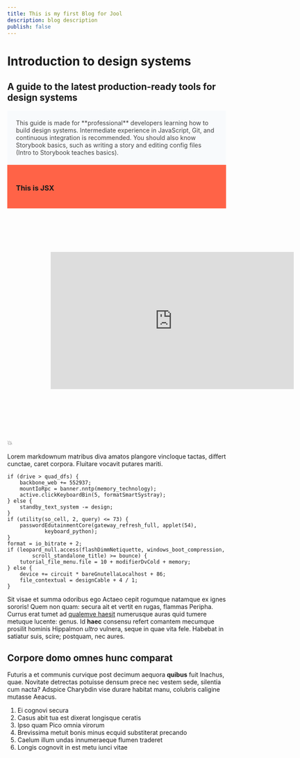 ```yaml
---
title: This is my first Blog for Jool
description: blog description
publish: false
---
```




# Introduction to design systems

## A guide to the latest production-ready tools for design systems

<div style="color: rgb(68,68,68); background: rgb(248,250,252); border-radius: 4px; padding: 20px;">
    This guide is made for **professional** developers learning how to build design systems. Intermediate experience in JavaScript, Git, and continuous integration is recommended. You should also know Storybook basics, such as writing a story and editing config files (Intro to Storybook teaches basics).
</div>


<div style="padding: 20px; background-color: tomato">
    <h3>This is JSX</h3>
</div>

<iframe width="560" height="315" style="margin: 100px;" src="https://www.youtube.com/embed/CaqxXMWfadI" frameborder="0" allow="accelerometer; autoplay; encrypted-media; gyroscope; picture-in-picture" allowfullscreen></iframe>

💥

Lorem markdownum matribus diva amatos plangore vincloque tactas, differt
cunctae, caret corpora. Fluitare vocavit putares mariti.

    if (drive > quad_dfs) {
        backbone_web += 552937;
        mountIoRpc = banner.nntp(memory_technology);
        active.clickKeyboardBin(5, formatSmartSystray);
    } else {
        standby_text_system -= design;
    }
    if (utility(so_cell, 2, query) <= 73) {
        passwordEdutainmentCore(gateway_refresh_full, applet(54),
                keyboard_python);
    }
    format = io_bitrate + 2;
    if (leopard_null.access(flashDimmNetiquette, windows_boot_compression,
            scroll_standalone_title) >= bounce) {
        tutorial_file_menu.file = 10 + modifierDvCold + memory;
    } else {
        device += circuit * bareGnutellaLocalhost + 86;
        file_contextual = designCable + 4 / 1;
    }

Sit visae et summa odoribus ego Actaeo cepit rogumque natamque ex ignes sororis!
Quem non quam: secura ait et vertit en rugas, flammas Peripha. Currus erat tumet
ad [qualemve haesit](http://parilique.org/alimentaque.aspx) numerusque auras
quid tumere metuque lucente: genus. Id **haec** consensu refert comantem
mecumque prosilit hominis Hippalmon *ultro* vulnera, seque in quae vita fele.
Habebat in satiatur suis, scire; postquam, nec aures.

## Corpore domo omnes hunc comparat

Futuris a et communis curvique post decimum aequora **quibus** fuit Inachus,
quae. Novitate detrectas potuisse densum prece nec vestem sede, silentia cum
nacta? Adspice Charybdin vise durare habitat manu, colubris caligine mutasse
Aeacus.

1. Ei cognovi secura
2. Casus abit tua est dixerat longisque ceratis
3. Ipso quam Pico omnia virorum
4. Brevissima metuit bonis minus ecquid substiterat precando
5. Caelum illum undas innumeraeque flumen traderet
6. Longis cognovit in est metu iunci vitae